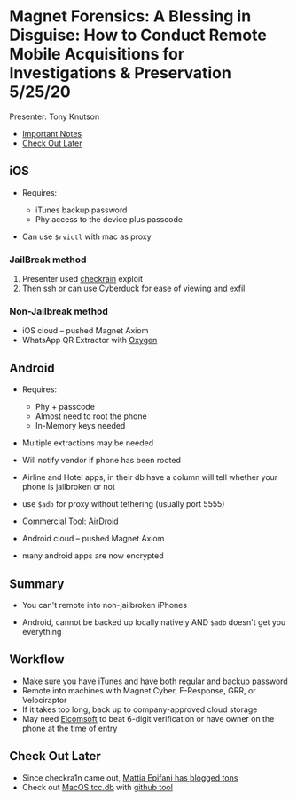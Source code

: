 # Magnet Forensics: A Blessing in Disguise: How to Conduct Remote Mobile Acquisitions for Investigations & Preservation 5/25/20

Presenter: Tony Knutson 

- [Important Notes](#Summary)
- [Check Out Later](#Check-Out-Later)



## iOS

- Requires:
  - iTunes backup password
  - Phy access to the device plus passcode

- Can use `$rvictl` with mac as proxy

### JailBreak method

1. Presenter used [checkrain](https://checkrain.com/) exploit
2. Then ssh or can use Cyberduck for ease of viewing and exfil

### Non-Jailbreak method

- iOS cloud – pushed Magnet Axiom
- WhatsApp QR Extractor with [Oxygen](http://www.oxygen-forensic.com/en/)



## Android

- Requires:
  - Phy + passcode
  - Almost need to root the phone
  - In-Memory keys needed

- Multiple extractions may be needed
- Will notify vendor if phone has been rooted
- Airline and Hotel apps, in their db have a column will tell whether your phone is jailbroken or not

- use `$adb` for proxy without tethering (usually port 5555)
- Commercial Tool: [AirDroid](https://www.airdroid.com/)
- Android cloud – pushed Magnet Axiom

- many android apps are now encrypted



## Summary

- You can't remote into non-jailbroken iPhones

- Android, cannot be backed up locally natively AND `$adb` doesn't get you everything



## Workflow

- Make sure you have iTunes and have both regular and backup password
- Remote into machines with Magnet Cyber, F-Response, GRR, or Velociraptor
- If it takes too long, back up to company-approved cloud storage
- May need [Elcomsoft](https://www.elcomsoft.com/) to beat 6-digit verification or have owner on the phone at the time of entry



## Check Out Later

- Since checkra1n came out, [Mattia Epifani has blogged tons]( https://blog.digital-forensics.it/2019/12/checkra1n-era-ep-5-automating.html)
- Check out [MacOS tcc.db](https://eclecticlight.co/2018/11/20/what-does-the-tcc-compatibility-database-do/) with [github tool](https://github.com/jacobsalmela/tccutil)

